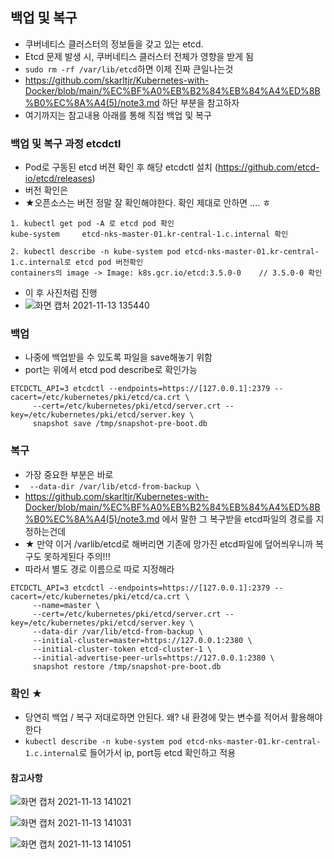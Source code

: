 ## 백업 및 복구
- 쿠버네티스 클러스터의 정보들을 갖고 있는 etcd.
- Etcd 문제 발생 시, 쿠버네티스 클러스터 전체가 영향을 받게 됨
- `sudo rm -rf /var/lib/etcd`하면 이제 진짜 큰일나는것 
- https://github.com/skarltjr/Kubernetes-with-Docker/blob/main/%EC%BF%A0%EB%B2%84%EB%84%A4%ED%8B%B0%EC%8A%A4(5)/note3.md 하단 부분을 참고하자
- 여기까지는 참고내용 아래를 통해 직접 백업 및 복구


### 백업 및 복구 과정 etcdctl
- Pod로 구동된 etcd 버젼 확인 후 해당 etcdctl 설치 (https://github.com/etcd-io/etcd/releases)
- 버전 확인은 
- ★오픈소스는 버전 정말 잘 확인해야한다. 확인 제대로 안하면 .... ㅎ
```
1. kubectl get pod -A 로 etcd pod 확인
kube-system     etcd-nks-master-01.kr-central-1.c.internal 확인

2. kubectl describe -n kube-system pod etcd-nks-master-01.kr-central-1.c.internal로 etcd pod 버전확인
containers의 image -> Image: k8s.gcr.io/etcd:3.5.0-0    // 3.5.0-0 확인
```
- 이 후 사진처럼 진행
- ![화면 캡처 2021-11-13 135440](https://user-images.githubusercontent.com/62214428/141606156-b786702a-fbea-4580-82e9-3cb04dbe80cb.png)



### 백업
- 나중에 백업받을 수 있도록 파일을 save해놓기 위함
- port는 위에서 etcd pod describe로 확인가능
```
ETCDCTL_API=3 etcdctl --endpoints=https://[127.0.0.1]:2379 --cacert=/etc/kubernetes/pki/etcd/ca.crt \
     --cert=/etc/kubernetes/pki/etcd/server.crt --key=/etc/kubernetes/pki/etcd/server.key \
     snapshot save /tmp/snapshot-pre-boot.db
```


### 복구
- 가장 중요한 부분은 바로 
- ` --data-dir /var/lib/etcd-from-backup \`
- https://github.com/skarltjr/Kubernetes-with-Docker/blob/main/%EC%BF%A0%EB%B2%84%EB%84%A4%ED%8B%B0%EC%8A%A4(5)/note3.md 에서 말한 그 복구받을 etcd파일의 경로를 지정하는건데
- ★ 만약 이거 /varlib/etcd로 해버리면 기존에 망가진 etcd파일에 덮어씌우니까 복구도 못하게된다 주의!!!
- 따라서 별도 경로 이름으로 따로 지정해라
```
ETCDCTL_API=3 etcdctl --endpoints=https://[127.0.0.1]:2379 --cacert=/etc/kubernetes/pki/etcd/ca.crt \
     --name=master \
     --cert=/etc/kubernetes/pki/etcd/server.crt --key=/etc/kubernetes/pki/etcd/server.key \
     --data-dir /var/lib/etcd-from-backup \
     --initial-cluster=master=https://127.0.0.1:2380 \
     --initial-cluster-token etcd-cluster-1 \
     --initial-advertise-peer-urls=https://127.0.0.1:2380 \
     snapshot restore /tmp/snapshot-pre-boot.db
```

### 확인 ★
- 당연히 백업 / 복구 저대로하면 안된다. 왜? 내 환경에 맞는 변수를 적어서 활용해야한다
- `kubectl describe -n kube-system pod etcd-nks-master-01.kr-central-1.c.internal`로 들어가서 ip, port등 etcd 확인하고 적용



#### 참고사항

![화면 캡처 2021-11-13 141021](https://user-images.githubusercontent.com/62214428/141606563-dd826bbe-254f-4cc9-948a-48d393da475f.png)

![화면 캡처 2021-11-13 141031](https://user-images.githubusercontent.com/62214428/141606566-99486a47-fde1-4348-bca7-a0dd634c10de.png)


![화면 캡처 2021-11-13 141051](https://user-images.githubusercontent.com/62214428/141606568-e93964d1-92da-4116-8f62-7feab31981cd.png)













